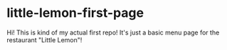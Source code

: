 # little-lemon-first-page
Hi! This is kind of my actual first repo! It's just a basic menu page for the restaurant "Little Lemon"!
